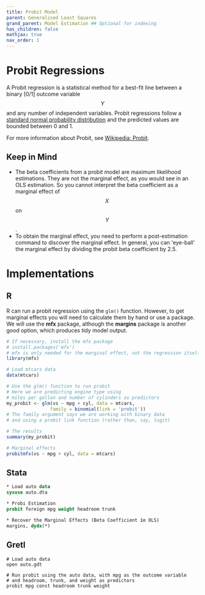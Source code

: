 ```yaml
---
title: Probit Model
parent: Generalised Least Squares
grand_parent: Model Estimation ## Optional for indexing
has_children: false
mathjax: true
nav_order: 1
---
```


# Probit Regressions

A Probit regression is a statistical method for a best-fit line between a binary [0/1] outcome variable $$Y$$ and any number of independent variables. Probit regressions follow a [standard normal probability distribution](https://en.wikipedia.org/wiki/Normal_distribution) and the predicted values are bounded between 0 and 1. 

For more information about Probit, see [Wikipedia: Probit](https://en.wikipedia.org/wiki/Probit_model).

## Keep in Mind
- The beta coefficients from a probit model are maximum likelihood estimations. They are not the marginal effect, as you would see in an OLS estimation. So you cannot interpret the beta coefficient as a marginal effect of $$X$$ on $$Y$$.
- To obtain the marginal effect, you need to perform a post-estimation command to discover the marginal effect. In general, you can 'eye-ball' the marginal effect by dividing the probit beta coefficient by 2.5.

# Implementations

## R
R can run a probit regression using the `glm()` function. However, to get marginal effects you will need to calculate them by hand or use a package. We will use the **mfx** package, although the **margins** package is another good option, which produces tidy model output.

```r
# If necessary, install the mfx package
# install.packages('mfx')
# mfx is only needed for the marginal effect, not the regression itself
library(mfx)

# Load mtcars data
data(mtcars)

# Use the glm() function to run probit
# Here we are predicting engine type using 
# miles per gallon and number of cylinders as predictors
my_probit <- glm(vs ~ mpg + cyl, data = mtcars,
                family = binomial(link = 'probit'))
# The family argument says we are working with binary data
# and using a probit link function (rather than, say, logit)

# The results
summary(my_probit)

# Marginal effects
probitmfx(vs ~ mpg + cyl, data = mtcars)
```

## Stata

```stata
* Load auto data
sysuse auto.dta

* Probi Estimation
probit foreign mpg weight headroom trunk

* Recover the Marginal Effects (Beta Coefficient in OLS)
margins, dydx(*)
```

## Gretl

```gretl
# Load auto data
open auto.gdt

# Run probit using the auto data, with mpg as the outcome variable
# and headroom, trunk, and weight as predictors
probit mpg const headroom trunk weight
```
